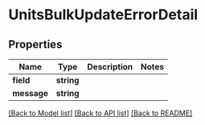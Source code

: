# UnitsBulkUpdateErrorDetail

## Properties
Name | Type | Description | Notes
------------ | ------------- | ------------- | -------------
**field** | **string** |  | 
**message** | **string** |  | 

[[Back to Model list]](../../README.md#documentation-for-models) [[Back to API list]](../../README.md#documentation-for-api-endpoints) [[Back to README]](../../README.md)

